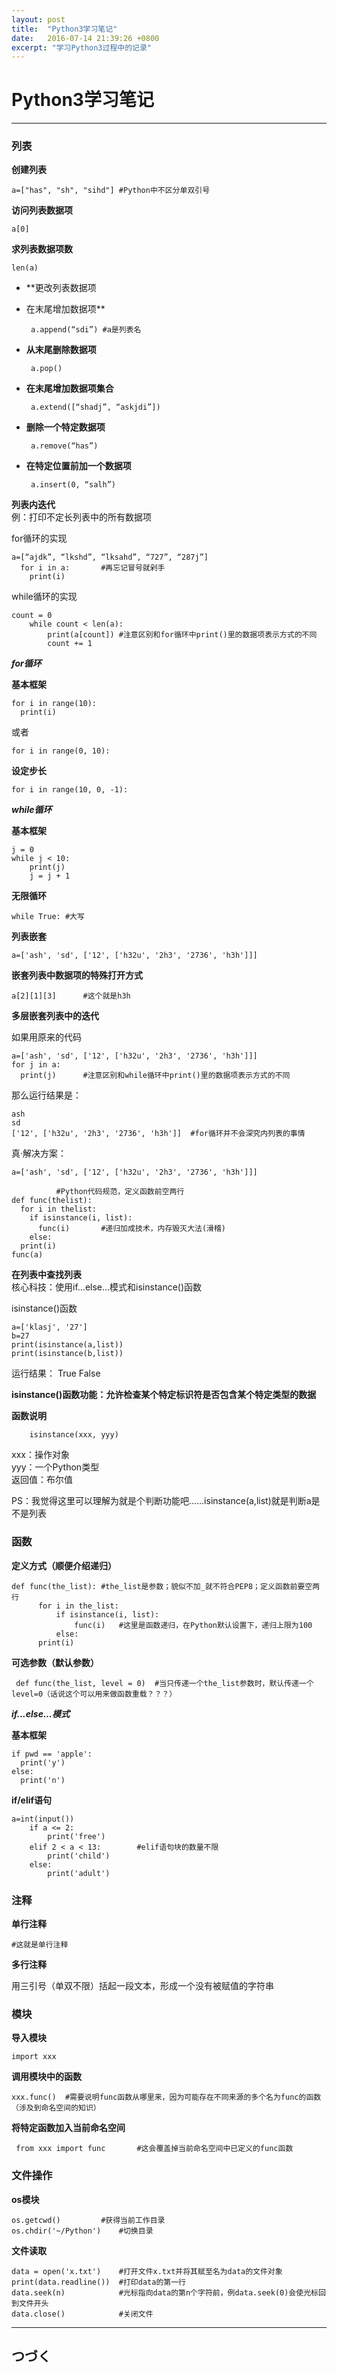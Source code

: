 ```yaml
---
layout: post
title:  "Python3学习笔记"
date:   2016-07-14 21:39:26 +0800
excerpt: "学习Python3过程中的记录"
---
```


# Python3学习笔记

****

### 列表

**创建列表**  

    a=["has", "sh", "sihd"] #Python中不区分单双引号

**访问列表数据项**

    a[0]

**求列表数据项数**

    len(a)

- **更改列表数据项
 + 在末尾增加数据项**

        a.append(“sdi”) #a是列表名

 + **从末尾删除数据项**

        a.pop()

 + **在末尾增加数据项集合**

        a.extend([“shadj”, “askjdi”])

 + **删除一个特定数据项**

        a.remove(“has”)

 + **在特定位置前加一个数据项**

        a.insert(0, “salh”)

**列表内迭代**  
例：打印不定长列表中的所有数据项

for循环的实现

    a=[“ajdk”, “lkshd”, “lksahd”, “727”, “287j”]
      for i in a:		#再忘记冒号就剁手
        print(i)  

while循环的实现

    count = 0
    	while count < len(a):
    		print(a[count]) #注意区别和for循环中print()里的数据项表示方式的不同
    		count += 1

***for循环***

**基本框架**

    for i in range(10):
      print(i)

或者

    for i in range(0, 10):

**设定步长**

    for i in range(10, 0, -1):

***while循环***

**基本框架**

    j = 0
    while j < 10:
    	print(j)
    	j = j + 1

**无限循环**

  	while True:	#大写

**列表嵌套**

    a=['ash', 'sd', ['12', ['h32u', '2h3', '2736', 'h3h']]]

**嵌套列表中数据项的特殊打开方式**

    a[2][1][3]		#这个就是h3h

**多层嵌套列表中的迭代**

如果用原来的代码

    a=['ash', 'sd', ['12', ['h32u', '2h3', '2736', 'h3h']]]
    for j in a:
      print(j)		#注意区别和while循环中print()里的数据项表示方式的不同

那么运行结果是：

    ash
    sd
    ['12', ['h32u', '2h3', '2736', 'h3h']] 	#for循环并不会深究内列表的事情

真·解决方案：

    a=['ash', 'sd', ['12', ['h32u', '2h3', '2736', 'h3h']]]

              #Python代码规范，定义函数前空两行
    def func(thelist):
      for i in thelist:
        if isinstance(i, list):
          func(i)		#递归加成技术，内存毁灭大法(滑稽)
        else:
      print(i)
    func(a)

**在列表中查找列表**  
核心科技：使用if...else...模式和isinstance()函数

isinstance()函数

    a=['klasj', '27']
    b=27
    print(isinstance(a,list))
    print(isinstance(b,list))

运行结果：
		True
		False

**isinstance()函数功能：允许检查某个特定标识符是否包含某个特定类型的数据**

**函数说明**

		isinstance(xxx, yyy)

xxx：操作对象  
yyy：一个Python类型  
返回值：布尔值

PS：我觉得这里可以理解为就是个判断功能吧……isinstance(a,list)就是判断a是不是列表

### 函数

**定义方式（顺便介绍递归）**

    def func(the_list): #the_list是参数；貌似不加_就不符合PEP8；定义函数前要空两行
		  for i in the_list:
			  if isinstance(i, list):
				  func(i)	#这里是函数递归，在Python默认设置下，递归上限为100
			  else:
          print(i)

**可选参数（默认参数）**

	 def func(the_list, level = 0)	#当只传递一个the_list参数时，默认传递一个level=0（话说这个可以用来做函数重载？？？）

***if...else...模式***

**基本框架**

    if pwd == 'apple':
      print('y')
    else:
      print('n')

**if/elif语句**

    a=int(input())
		if a <= 2:
			print('free')
		elif 2 < a < 13:		#elif语句块的数量不限
			print('child')
		else:
			print('adult')

### 注释

**单行注释**

    #这就是单行注释

**多行注释**

用三引号（单双不限）括起一段文本，形成一个没有被赋值的字符串

### 模块

**导入模块**

    import xxx

**调用模块中的函数**

    xxx.func()	#需要说明func函数从哪里来，因为可能存在不同来源的多个名为func的函数（涉及到命名空间的知识）

**将特定函数加入当前命名空间**

	 from xxx import func		#这会覆盖掉当前命名空间中已定义的func函数

### 文件操作

**os模块**

    os.getcwd()			#获得当前工作目录
    os.chdir('~/Python')	#切换目录

**文件读取**

    data = open('x.txt')	#打开文件x.txt并将其赋至名为data的文件对象
    print(data.readline())	#打印data的第一行
    data.seek(n)			#光标指向data的第n个字符前，例data.seek(0)会使光标回到文件开头
    data.close()			#关闭文件

***
## つづく
